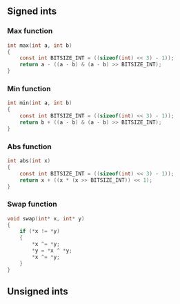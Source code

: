 ## Signed ints

### Max function

```C
int max(int a, int b)
{
    const int BITSIZE_INT = ((sizeof(int) << 3) - 1));
    return a - ((a - b) & (a - b) >> BITSIZE_INT);
}
```

### Min function

```C
int min(int a, int b)
{
    const int BITSIZE_INT = ((sizeof(int) << 3) - 1));
    return b + ((a - b) & (a - b) >> BITSIZE_INT);
}
```

### Abs function

```C
int abs(int x)
{
    const int BITSIZE_INT = ((sizeof(int) << 3) - 1));
    return x + ((x * (x >> BITSIZE_INT)) << 1);
}
```

### Swap function

```C
void swap(int* x, int* y)
{
    if (*x != *y)
    {
        *x ^= *y;
        *y = *x ^ *y;
        *x ^= *y;
    }
}
```
 
## Unsigned ints
